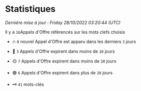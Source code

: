 # Statistiques


_Dernière mise à jour : Friday 28/10/2022 03:20:44 (UTC)_ 

Il y a `16`Appels d'Offre référencés sur les mots clefs choisis

- 🔥 `0` nouvel Appel d'Offre est apparu dans les derniers `3` jours
- 🔴  `3` Appels d'Offre expirent dans moins de `10` jours
- 🟡  `7` Appels d'Offre expirent dans moins de `20` jours
- 🟢  `6` Appels d'Offre expirent dans plus de `20` jours

- 🗝 `41` mots-clés